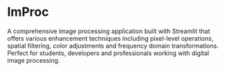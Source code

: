 # ImProc
A comprehensive image processing application built with Streamlit that offers various enhancement techniques including pixel-level operations, spatial filtering, color adjustments and frequency domain transformations. Perfect for students, developers and professionals working with digital image processing.
